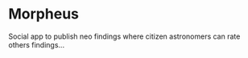 Morpheus
============

Social app to publish neo findings where citizen astronomers can rate others findings...
